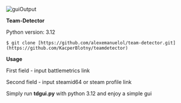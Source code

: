![guiOutput](https://github.com/KacperBlotny/teamdetector/assets/43350503/df293da2-b4ed-458f-8064-60bd9568e18c)

**Team-Detector**

Python version: 3.12
```
$ git clone [https://github.com/alexemanuelol/team-detector.git](https://github.com/KacperBlotny/teamdetector)
```

**Usage**

First field - input battlemetrics link

Second field - input steamid64 or steam profile link

Simply run **tdgui.py** with python 3.12 and enjoy a simple gui
